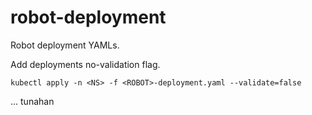 # robot-deployment

Robot deployment YAMLs.

Add deployments no-validation flag.

`kubectl apply -n <NS> -f <ROBOT>-deployment.yaml --validate=false`

...
tunahan
